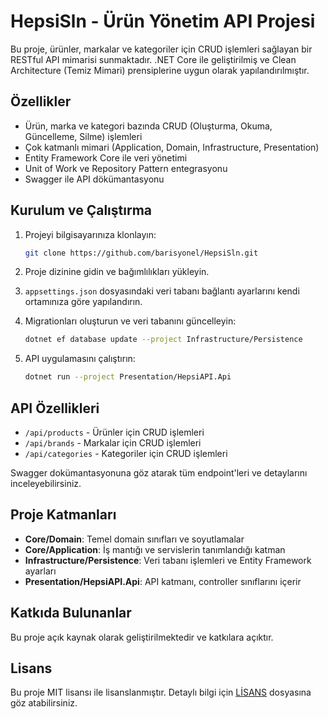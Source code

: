 
# HepsiSln - Ürün Yönetim API Projesi

Bu proje, ürünler, markalar ve kategoriler için CRUD işlemleri sağlayan bir RESTful API mimarisi sunmaktadır. 
.NET Core ile geliştirilmiş ve Clean Architecture (Temiz Mimari) prensiplerine uygun olarak yapılandırılmıştır.

## Özellikler

- Ürün, marka ve kategori bazında CRUD (Oluşturma, Okuma, Güncelleme, Silme) işlemleri
- Çok katmanlı mimari (Application, Domain, Infrastructure, Presentation)
- Entity Framework Core ile veri yönetimi
- Unit of Work ve Repository Pattern entegrasyonu
- Swagger ile API dökümantasyonu

## Kurulum ve Çalıştırma

1. Projeyi bilgisayarınıza klonlayın:
   ```bash
   git clone https://github.com/barisyonel/HepsiSln.git
   ```

2. Proje dizinine gidin ve bağımlılıkları yükleyin.

3. `appsettings.json` dosyasındaki veri tabanı bağlantı ayarlarını kendi ortamınıza göre yapılandırın.

4. Migrationları oluşturun ve veri tabanını güncelleyin:
   ```bash
   dotnet ef database update --project Infrastructure/Persistence
   ```

5. API uygulamasını çalıştırın:
   ```bash
   dotnet run --project Presentation/HepsiAPI.Api
   ```

## API Özellikleri

- `/api/products` - Ürünler için CRUD işlemleri
- `/api/brands` - Markalar için CRUD işlemleri
- `/api/categories` - Kategoriler için CRUD işlemleri

Swagger dokümantasyonuna göz atarak tüm endpoint'leri ve detaylarını inceleyebilirsiniz.

## Proje Katmanları

- **Core/Domain**: Temel domain sınıfları ve soyutlamalar
- **Core/Application**: İş mantığı ve servislerin tanımlandığı katman
- **Infrastructure/Persistence**: Veri tabanı işlemleri ve Entity Framework ayarları
- **Presentation/HepsiAPI.Api**: API katmanı, controller sınıflarını içerir

## Katkıda Bulunanlar

Bu proje açık kaynak olarak geliştirilmektedir ve katkılara açıktır.

## Lisans

Bu proje MIT lisansı ile lisanslanmıştır. Detaylı bilgi için [LİSANS](LICENSE) dosyasına göz atabilirsiniz.
